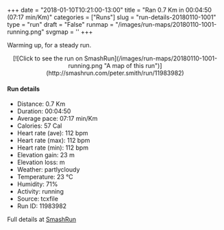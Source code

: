 +++
date = "2018-01-10T10:21:00-13:00"
title = "Ran 0.7 Km in 00:04:50 (07:17 min/Km)"
categories = ["Runs"]
slug = "run-details-20180110-1001"
type = "run"
draft = "False"
runmap = "/images/run-maps/20180110-1001-running.png"
svgmap = '<polyline points="37 0, 34 0, 32 1, 32 3, 35 14, 34 23, 34 28, 35 33, 38 38, 39 41, 40 50, 41 58, 43 60, 46 63, 50 64, 53 66, 58 70, 62 74, 64 79, 66 84, 66 87, 66 92, 68 96, 68 99, 67 100">'
+++

Warming up, for a steady run. 

<!--more-->

<center>
[![Click to see the run on SmashRun](/images/run-maps/20180110-1001-running.png "A map of this run")](http://smashrun.com/peter.smith/run/11983982)
</center>

#### Run details

* Distance: 0.7 Km
* Duration: 00:04:50
* Average pace: 07:17 min/Km
* Calories: 57 Cal
* Heart rate (ave): 112 bpm
* Heart rate (max): 112 bpm
* Heart rate (min): 112 bpm
* Elevation gain: 23 m
* Elevation loss:  m
* Weather: partlycloudy
* Temperature: 23 &deg;C
* Humidity: 71%
* Activity: running
* Source: tcxfile
* Run ID: 11983982

Full details at [SmashRun](http://smashrun.com/peter.smith/run/11983982)